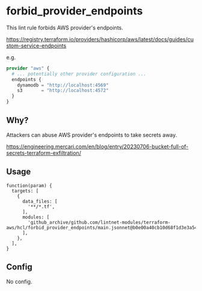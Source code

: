 # forbid_provider_endpoints

This lint rule forbids AWS provider's endpoints.

https://registry.terraform.io/providers/hashicorp/aws/latest/docs/guides/custom-service-endpoints

e.g.

```tf
provider "aws" {
  # ... potentially other provider configuration ...
  endpoints {
    dynamodb = "http://localhost:4569"
    s3       = "http://localhost:4572"
  }
}
```

## Why?

Attackers can abuse AWS provider's endpoints to take secrets away.

https://engineering.mercari.com/en/blog/entry/20230706-bucket-full-of-secrets-terraform-exfiltration/

## Usage

```jsonnet
function(param) {
  targets: [
    {
      data_files: [
        '**/*.tf',
      ],
      modules: [
        'github_archive/github.com/lintnet-modules/terraform-aws/hcl/forbid_provider_endpoints/main.jsonnet@b0e00a40cb10d68f1d3e3a543a400fe589d293a2:v0.2.1',
      ],
    },
  ],
}
```

## Config

No config.
